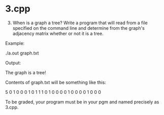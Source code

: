 # 3.cpp
3. When is a graph a tree? Write a program that will read from a file 
specified on the command line and determine from the graph's adjacency 
matrix whether or not it is a tree. 

Example:

./a.out graph.txt

Output:

The graph is a tree!

Contents of graph.txt will be something like this:

5
0 1 0 0 0
1 0 1 1 1
0 1 0 0 0
0 1 0 0 0
0 1 0 0 0

To be graded, your program must be in your pgm
and named precisely as 3.cpp.
